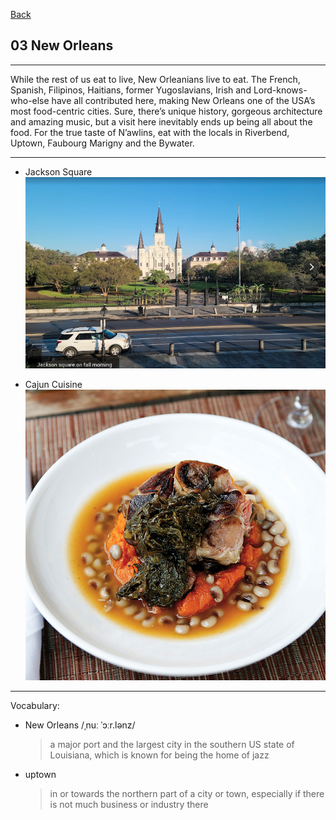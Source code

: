 [Back](../README.md)

## 03 New Orleans

<hr>


While the rest of us eat to live, New Orleanians live to eat. 
The French, Spanish, Filipinos, Haitians, former Yugoslavians, Irish and Lord-knows-who-else have all contributed  here, making New Orleans one of the USA’s most food-centric cities. 
Sure, there’s unique history, gorgeous architecture and amazing music, but a visit here inevitably ends up being all about the food. 
For the true taste of N’awlins, eat with the locals in Riverbend, Uptown, Faubourg Marigny and the Bywater.

<hr>

- Jackson Square
![Jackson Square](https://raw.githubusercontent.com/Elliot518/mcp-oss-repo/main/america/NewOrleans.png)

- Cajun Cuisine
![Cajun Cuisine](https://github.com/Elliot518/mcp-oss-repo/blob/main/america/CajunCuisine.png?raw=true)

<hr>

Vocabulary:

- New Orleans  /ˌnuː ˈɔːr.lənz/
    >a major port and the largest city in the southern US state of Louisiana, which is known for being the home of jazz

- uptown
    >in or towards the northern part of a city or town, especially if there is not much business or industry there

